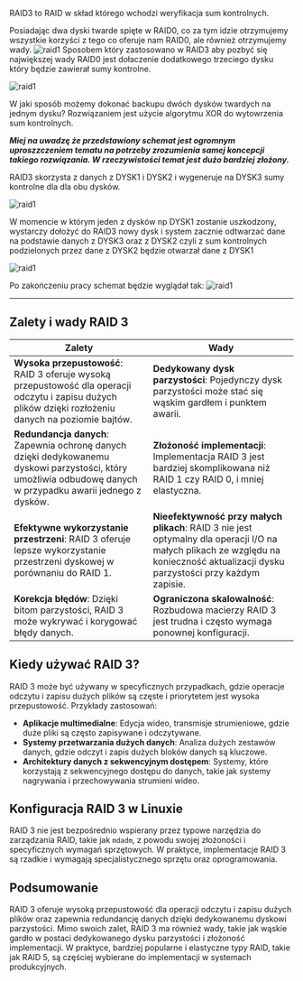 RAID3 to RAID w skład którego wchodzi weryfikacja sum kontrolnych. 

Posiadając dwa dyski twarde spięte w RAID0, co za tym idzie otrzymujemy wszystkie korzyści z tego co oferuje nam RAID0, ale również otrzymujemy wady.
![raid1](3_2_1_raid_sumykontrolne_1.png)
 Sposobem który zastosowano w RAID3 aby pozbyć się największej wady RAID0 jest dołaczenie dodatkowego trzeciego dysku który będzie zawierał sumy kontrolne. 

![raid1](3_2_1_raid3_1.png)

W jaki sposób możemy dokonać backupu dwóch dysków twardych na jednym dysku? Rozwiązaniem jest użycie algorytmu XOR do wytowrzenia sum kontrolnych. 

***Miej na uwadzę że przedstawiony schemat jest ogromnym uproszzczeniem tematu na potrzeby zrozumienia samej koncepcji takiego rozwiązania. W rzeczywistości temat jest dużo bardziej złożony.***

RAID3 skorzysta z danych z DYSK1 i DYSK2 i wygeneruje na DYSK3 sumy kontrolne dla dla obu dysków.

![raid1](3_2_1_raid3_2.png)

W momencie w którym jeden z dysków np DYSK1 zostanie uszkodzony, wystarczy dołożyć do RAID3 nowy dysk i system zacznie odtwarzać dane na podstawie danych z DYSK3 oraz z DYSK2 czyli z sum kontrolnych podzielonych przez dane z DYSK2 będzie otwarzał dane z DYSK1

![raid1](3_2_1_raid3_3.png)

Po zakończeniu pracy schemat będzie wyglądał tak:
![raid1](3_2_1_raid3_4.png)
___
## Zalety i wady RAID 3

|Zalety|Wady|
|---|---|
|**Wysoka przepustowość**: RAID 3 oferuje wysoką przepustowość dla operacji odczytu i zapisu dużych plików dzięki rozłożeniu danych na poziomie bajtów.|**Dedykowany dysk parzystości**: Pojedynczy dysk parzystości może stać się wąskim gardłem i punktem awarii.|
|**Redundancja danych**: Zapewnia ochronę danych dzięki dedykowanemu dyskowi parzystości, który umożliwia odbudowę danych w przypadku awarii jednego z dysków.|**Złożoność implementacji**: Implementacja RAID 3 jest bardziej skomplikowana niż RAID 1 czy RAID 0, i mniej elastyczna.|
|**Efektywne wykorzystanie przestrzeni**: RAID 3 oferuje lepsze wykorzystanie przestrzeni dyskowej w porównaniu do RAID 1.|**Nieefektywność przy małych plikach**: RAID 3 nie jest optymalny dla operacji I/O na małych plikach ze względu na konieczność aktualizacji dysku parzystości przy każdym zapisie.|
|**Korekcja błędów**: Dzięki bitom parzystości, RAID 3 może wykrywać i korygować błędy danych.|**Ograniczona skalowalność**: Rozbudowa macierzy RAID 3 jest trudna i często wymaga ponownej konfiguracji.|

## Kiedy używać RAID 3?

RAID 3 może być używany w specyficznych przypadkach, gdzie operacje odczytu i zapisu dużych plików są częste i priorytetem jest wysoka przepustowość. Przykłady zastosowań:

- **Aplikacje multimedialne**: Edycja wideo, transmisje strumieniowe, gdzie duże pliki są często zapisywane i odczytywane.
- **Systemy przetwarzania dużych danych**: Analiza dużych zestawów danych, gdzie odczyt i zapis dużych bloków danych są kluczowe.
- **Architektury danych z sekwencyjnym dostępem**: Systemy, które korzystają z sekwencyjnego dostępu do danych, takie jak systemy nagrywania i przechowywania strumieni wideo.

## Konfiguracja RAID 3 w Linuxie

RAID 3 nie jest bezpośrednio wspierany przez typowe narzędzia do zarządzania RAID, takie jak `mdadm`, z powodu swojej złożoności i specyficznych wymagań sprzętowych. W praktyce, implementacje RAID 3 są rzadkie i wymagają specjalistycznego sprzętu oraz oprogramowania.

## Podsumowanie

RAID 3 oferuje wysoką przepustowość dla operacji odczytu i zapisu dużych plików oraz zapewnia redundancję danych dzięki dedykowanemu dyskowi parzystości. Mimo swoich zalet, RAID 3 ma również wady, takie jak wąskie gardło w postaci dedykowanego dysku parzystości i złożoność implementacji. W praktyce, bardziej popularne i elastyczne typy RAID, takie jak RAID 5, są częściej wybierane do implementacji w systemach produkcyjnych.